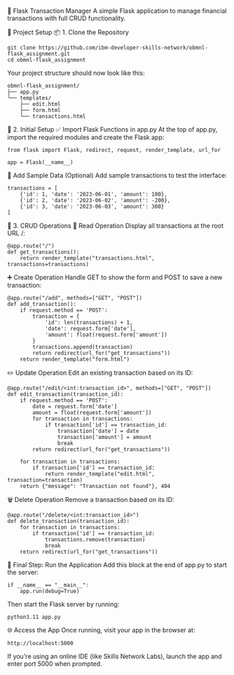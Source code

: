 📝 Flask Transaction Manager
A simple Flask application to manage financial transactions with full CRUD functionality.

🚀 Project Setup
📦 1. Clone the Repository
```
git clone https://github.com/ibm-developer-skills-network/obmnl-flask_assignment.git
cd obmnl-flask_assignment
```
Your project structure should now look like this:

```
obmnl-flask_assignment/
├── app.py
└── templates/
    ├── edit.html
    ├── form.html
    └── transactions.html
```
🔧 2. Initial Setup
✅ Import Flask Functions in app.py
At the top of app.py, import the required modules and create the Flask app:

```
from flask import Flask, redirect, request, render_template, url_for

app = Flask(__name__)
```
🧪 Add Sample Data (Optional)
Add sample transactions to test the interface:

```
transactions = [
    {'id': 1, 'date': '2023-06-01', 'amount': 100},
    {'id': 2, 'date': '2023-06-02', 'amount': -200},
    {'id': 3, 'date': '2023-06-03', 'amount': 300}
]
```
📖 3. CRUD Operations
📄 Read Operation
Display all transactions at the root URL /:

```
@app.route("/")
def get_transactions():
    return render_template("transactions.html", transactions=transactions)
```
➕ Create Operation
Handle GET to show the form and POST to save a new transaction:

```
@app.route("/add", methods=["GET", "POST"])
def add_transaction():
    if request.method == 'POST':
        transaction = {
            'id': len(transactions) + 1,
            'date': request.form['date'],
            'amount': float(request.form['amount'])
        }
        transactions.append(transaction)
        return redirect(url_for("get_transactions"))
    return render_template("form.html")
```
✏️ Update Operation
Edit an existing transaction based on its ID:

```
@app.route("/edit/<int:transaction_id>", methods=["GET", "POST"])
def edit_transaction(transaction_id):
    if request.method == 'POST':
        date = request.form['date']
        amount = float(request.form['amount'])
        for transaction in transactions:
            if transaction['id'] == transaction_id:
                transaction['date'] = date
                transaction['amount'] = amount
                break
        return redirect(url_for("get_transactions"))

    for transaction in transactions:
        if transaction['id'] == transaction_id:
            return render_template("edit.html", transaction=transaction)
    return {"message": "Transaction not found"}, 404
```
🗑️ Delete Operation
Remove a transaction based on its ID:

```
@app.route("/delete/<int:transaction_id>")
def delete_transaction(transaction_id):
    for transaction in transactions:
        if transaction['id'] == transaction_id:
            transactions.remove(transaction)
            break
    return redirect(url_for("get_transactions"))
```
🏁 Final Step: Run the Application
Add this block at the end of app.py to start the server:

```
if __name__ == "__main__":
    app.run(debug=True)
```
Then start the Flask server by running:

```
python3.11 app.py
```
🌐 Access the App
Once running, visit your app in the browser at:

```
http://localhost:5000
```
If you're using an online IDE (like Skills Network Labs), launch the app and enter port 5000 when prompted.
